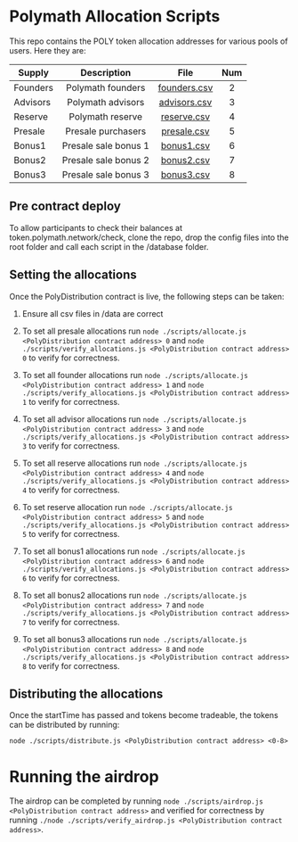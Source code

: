 # Polymath Allocation Scripts

This repo contains the POLY token allocation addresses for various pools of users. Here they are:

| Supply        | Description           | File  | Num |
| ------------- |:-------------:|:-----:|:----:|
| Founders | Polymath founders | [founders.csv](/data/founders.csv) | 2 |
| Advisors | Polymath advisors | [advisors.csv](/data/advisors.csv)| 3 |
| Reserve | Polymath reserve | [reserve.csv](/data/reserve.csv) | 4 |
| Presale | Presale purchasers | [presale.csv](/data/presale.csv) | 5 |
| Bonus1 | Presale sale bonus 1 | [bonus1.csv](/data/bonus1.csv) | 6 |
| Bonus2 | Presale sale bonus 2 | [bonus2.csv](/data/bonus2.csv) | 7 |
| Bonus3 | Presale sale bonus 3 | [bonus3.csv](data/bonus3.csv) | 8 |

## Pre contract deploy

To allow participants to check their balances at token.polymath.network/check, clone the repo, drop the config files into the root folder and call each script in the /database folder.

## Setting the allocations

Once the PolyDistribution contract is live, the following steps can be taken:

1) Ensure all csv files in /data are correct

2) To set all presale allocations run `node ./scripts/allocate.js <PolyDistribution contract address> 0` and `node ./scripts/verify_allocations.js <PolyDistribution contract address> 0` to verify for correctness.

3) To set all founder allocations run `node ./scripts/allocate.js <PolyDistribution contract address> 1` and `node ./scripts/verify_allocations.js <PolyDistribution contract address> 1` to verify for correctness.

4) To set all advisor allocations run `node ./scripts/allocate.js <PolyDistribution contract address> 3` and `node ./scripts/verify_allocations.js <PolyDistribution contract address> 3` to verify for correctness.

5) To set all reserve allocations run `node ./scripts/allocate.js <PolyDistribution contract address> 4` and `node ./scripts/verify_allocations.js <PolyDistribution contract address> 4` to verify for correctness.

6) To set reserve allocation run `node ./scripts/allocate.js <PolyDistribution contract address> 5` and `node ./scripts/verify_allocations.js <PolyDistribution contract address> 5` to verify for correctness.

6) To set all bonus1 allocations run `node ./scripts/allocate.js <PolyDistribution contract address> 6` and `node ./scripts/verify_allocations.js <PolyDistribution contract address> 6` to verify for correctness.

7) To set all bonus2 allocations run `node ./scripts/allocate.js <PolyDistribution contract address> 7` and `node ./scripts/verify_allocations.js <PolyDistribution contract address> 7` to verify for correctness.

8) To set all bonus3 allocations run `node ./scripts/allocate.js <PolyDistribution contract address> 8` and `node ./scripts/verify_allocations.js <PolyDistribution contract address> 8` to verify for correctness.

## Distributing the allocations

Once the startTime has passed and tokens become tradeable, the tokens can be distributed by running:

`node ./scripts/distribute.js <PolyDistribution contract address> <0-8>`

# Running the airdrop

The airdrop can be completed by running `node ./scripts/airdrop.js <PolyDistribution contract address>` and verified for correctness by running `./node ./scripts/verify_airdrop.js <PolyDistribution contract address>`.
